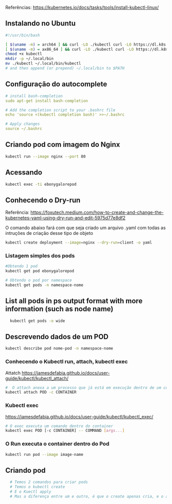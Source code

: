 Referências: https://kubernetes.io/docs/tasks/tools/install-kubectl-linux/

## Instalando no Ubuntu

```bash
#!/usr/bin/bash

[ $(uname -m) = arch64 ] && curl -LO ./kubectl curl -LO https://dl.k8s.io/release/v1.29.0/bin/linux/amd64/kubectl
[ $(uname -m) = ax86_64 ] && curl -LO ./kubectl curl -LO https://dl.k8s.io/release/v1.29.0/bin/linux/arm64/kubectl
chmod +x kubectl
mkdir -p ~/.local/bin
mv ./kubectl ~/.local/bin/kubectl
# and then append (or prepend) ~/.local/bin to $PATH

```

## Configuração do autocomplete
```yaml
# install bash-completion
sudo apt-get install bash-completion

# Add the completion script to your .bashrc file
echo 'source <(kubectl completion bash)' >>~/.bashrc

# Apply changes
source ~/.bashrc
```


## Criando pod com imagem do Nginx

```bash
kubectl run --image nginx --port 80
```

## Acessando
```bash
kubectl exec -ti ebonygalorepod
```

## Conhecendo o Dry-run
Referência: https://foxutech.medium.com/how-to-create-and-change-the-kubernetes-yaml-using-dry-run-and-edit-5975d77e8df2


O comando abaixo fará com que seja criado um arquivo .yaml com todas as intruções de criação desse tipo de objeto
```bash
kubectl create deployment --image=nginx --dry-run=client -o yaml
```


### Listagem simples dos pods
```bash
#Obtendo 1 pod
kubectl get pod ebonygalorepod

# Obtendo o pod por namespace
kubectl get pods -n namespace-nome
```
## List all pods in ps output format with more information (such as node name)
  ```bash
    kubectl get pods -o wide
  ```


## Descrevendo dados de um POD
```bash
kubectl describe pod nome-pod -n namespace-nome
```

### Conhecendo o Kubectl run, attach, kubectl exec

Attatch
https://jamesdefabia.github.io/docs/user-guide/kubectl/kubectl_attach/

```bash
#  O attach anexa a um processo que já está em execução dentro de um contêiner existente.
kubectl attach POD -c CONTAINER
```

### Kubectl exec
https://jamesdefabia.github.io/docs/user-guide/kubectl/kubectl_exec/
```bash
# O exec executa um comando dentro do container
kubectl exec POD [-c CONTAINER] -- COMMAND [args...]

```
### O Run executa o container dentro do Pod

```bash
kubectl run pod --image image-name
```
## Criando pod
```bash
  # Temos 2 comandos para criar pods
  # Temos o kubectl create
  # E o Kuectl apply
  # Mas a diferença entre um e outro, é que o create apenas cria, e o apply valida se já existe o pod, e se existir ele atualiza.
```